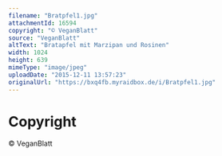```yaml
---
filename: "Bratpfel1.jpg"
attachmentId: 16594
copyright: "© VeganBlatt"
source: "VeganBlatt"
altText: "Bratapfel mit Marzipan und Rosinen"
width: 1024
height: 639
mimeType: "image/jpeg"
uploadDate: "2015-12-11 13:57:23"
originalUrl: "https://bxq4fb.myraidbox.de/i/Bratpfel1.jpg"
---
```


# Copyright

© VeganBlatt
